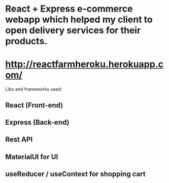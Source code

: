 # React + Express e-commerce webapp which helped my client to open delivery services for their products.

# http://reactfarmheroku.herokuapp.com/

Libs and frameworks used:

## React (Front-end)
## Express (Back-end)
## Rest API
## MaterialUI for UI
## useReducer / useContext for shopping cart

